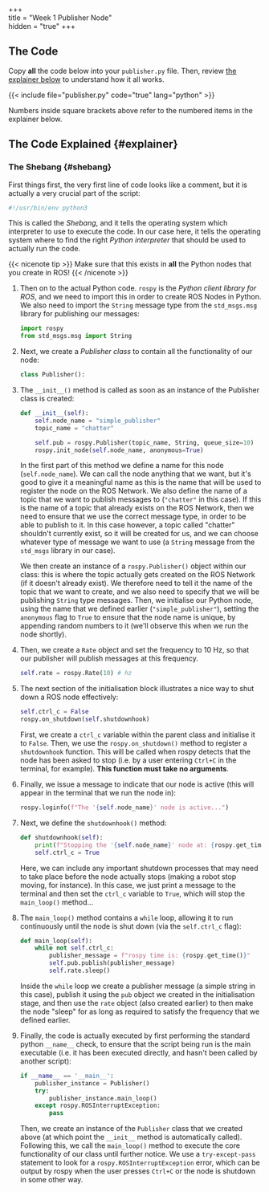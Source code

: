 +++  
title = "Week 1 Publisher Node"  
hidden = "true"
+++

## The Code

Copy **all** the code below into your `publisher.py` file.  Then, review [the explainer below](#explainer) to understand how it all works.

{{< include file="publisher.py" code="true" lang="python" >}}

Numbers inside square brackets above refer to the numbered items in the explainer below.

## The Code Explained {#explainer}

### The Shebang {#shebang}

First things first, the very first line of code looks like a comment, but it is actually a very crucial part of the script:

```python
#!/usr/bin/env python3
```

This is called the *Shebang*, and it tells the operating system which interpreter to use to execute the code. In our case here, it tells the operating system where to find the right *Python interpreter* that should be used to actually run the code.
    
{{< nicenote tip >}}
Make sure that this exists in **all** the Python nodes that you create in ROS!
{{< /nicenote >}}

1. Then on to the actual Python code. `rospy` is the *Python client library for ROS*, and we need to import this in order to create ROS Nodes in Python. We also need to import the `String` message type from the `std_msgs.msg` library for publishing our messages:

    ```python
    import rospy
    from std_msgs.msg import String
    ```

1. Next, we create a *Publisher class* to contain all the functionality of our node:

    ```python
    class Publisher():
    ```

1. The `__init__()` method is called as soon as an instance of the Publisher class is created:

    ```python
    def __init__(self):
        self.node_name = "simple_publisher"
        topic_name = "chatter"

        self.pub = rospy.Publisher(topic_name, String, queue_size=10)
        rospy.init_node(self.node_name, anonymous=True)
    ```

    In the first part of this method we define a name for this node (`self.node_name`). We can call the node anything that we want, but it's good to give it a meaningful name as this is the name that will be used to register the node on the ROS Network. We also define the name of a topic that we want to publish messages to (`"chatter"` in this case). If this is the name of a topic that already exists on the ROS Network, then we need to ensure that we use the correct message type, in order to be able to publish to it. In this case however, a topic called "chatter" shouldn't currently exist, so it will be created for us, and we can choose whatever type of message we want to use (a `String` message from the `std_msgs` library in our case).

    We then create an instance of a `rospy.Publisher()` object within our class: this is where the topic actually gets created on the ROS Network (if it doesn't already exist). We therefore need to tell it the name of the topic that we want to create, and we also need to specify that we will be publishing `String` type messages. Then, we initialise our Python node, using the name that we defined earlier (`"simple_publisher"`), setting the `anonymous` flag to `True` to ensure that the node name is unique, by appending random numbers to it (we'll observe this when we run the node shortly).

1. Then, we create a `Rate` object and set the frequency to 10 Hz, so that our publisher will publish messages at this frequency.

    ```python
    self.rate = rospy.Rate(10) # hz
    ```

1. The next section of the initialisation block illustrates a nice way to shut down a ROS node effectively:

    ```python
    self.ctrl_c = False
    rospy.on_shutdown(self.shutdownhook)
    ```

    First, we create a `ctrl_c` variable within the parent class and initialise it to `False`. Then, we use the `rospy.on_shutdown()` method to register a `shutdownhook` function. This will be called when rospy detects that the node has been asked to stop (i.e. by a user entering `Ctrl+C` in the terminal, for example). **This function must take no arguments**.

1. Finally, we issue a message to indicate that our node is active (this will appear in the terminal that we run the node in):

    ```python
    rospy.loginfo(f"The '{self.node_name}' node is active...")
    ```

1. Next, we define the `shutdownhook()` method:

    ```python
    def shutdownhook(self):
        print(f"Stopping the '{self.node_name}' node at: {rospy.get_time()}")
        self.ctrl_c = True
    ```

    Here, we can include any important shutdown processes that may need to take place before the node actually stops (making a robot stop moving, for instance). In this case, we just print a message to the terminal and then set the `ctrl_c` variable to `True`, which will stop the `main_loop()` method...

1. The `main_loop()` method contains a `while` loop, allowing it to run continuously until the node is shut down (via the `self.ctrl_c` flag):

    ```python
    def main_loop(self):
        while not self.ctrl_c:
            publisher_message = f"rospy time is: {rospy.get_time()}"
            self.pub.publish(publisher_message)
            self.rate.sleep()
    ```

    Inside the `while` loop we create a publisher message (a simple string in this case), publish it using the `pub` object we created in the initialisation stage, and then use the `rate` object (also created earlier) to then make the node "sleep" for as long as required to satisfy the frequency that we defined earlier.

1. Finally, the code is actually executed by first performing the standard python `__name__` check, to ensure that the script being run is the main executable (i.e. it has been executed directly, and hasn't been called by another script):

    ```python
    if __name__ == '__main__':
        publisher_instance = Publisher()
        try:
            publisher_instance.main_loop()
        except rospy.ROSInterruptException:
            pass
    ```

    Then, we create an instance of the `Publisher` class that we created above (at which point the `__init__` method is automatically called). Following this, we call the `main_loop()` method to execute the core functionality of our class until further notice. We use a `try-except-pass` statement to look for a `rospy.ROSInterruptException` error, which can be output by rospy when the user presses `Ctrl+C` or the node is shutdown in some other way.